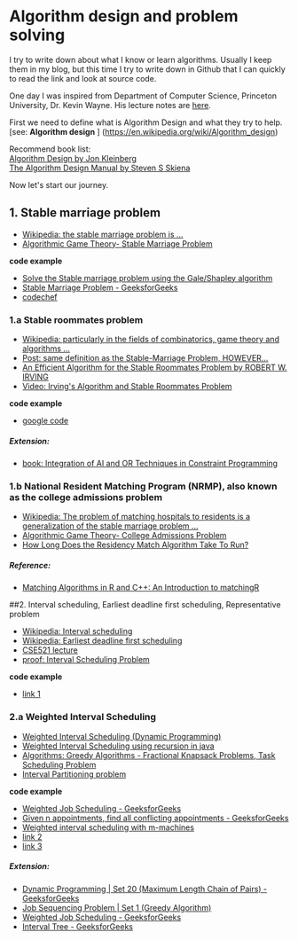 # Algorithm design and problem solving

I try to write down about what I know or learn algorithms. Usually I keep them in my blog, but this time I try to write down in Github that
I can quickly to read the link and look at source code.

One day I was inspired from Department of Computer Science, Princeton University, Dr. Kevin Wayne. His lecture notes are [here](http://www.cs.princeton.edu/~wayne/kleinberg-tardos/).

First we need to define what is Algorithm Design and what they try to help. [see: **Algorithm design** ] (https://en.wikipedia.org/wiki/Algorithm_design)

>
Recommend book list:  
[Algorithm Design by Jon Kleinberg ](http://www.amazon.com/Algorithm-Design-Jon-Kleinberg/dp/0321295358)  
[The Algorithm Design Manual by Steven S Skiena  ](http://www.amazon.com/Algorithm-Design-Manual-Steven-Skiena/dp/1848000693/ref=sr_1_1?s=books&ie=UTF8&qid=1457570078&sr=1-1&keywords=algorithm+design+manual)

Now let's start our journey.  
## 1. Stable marriage problem  
+ [Wikipedia:  the stable marriage problem is ...](https://en.wikipedia.org/wiki/Stable_marriage_problem)  
+ [Algorithmic Game Theory- Stable Marriage Problem ](https://michaellevet.wordpress.com/2015/05/22/algorithmic-game-theory-stable-marriage-problem/)

>
**code example**  
+ [Solve the Stable marriage problem using the Gale/Shapley algorithm](https://rosettacode.org/wiki/Stable_marriage_problem)  
+ [Stable Marriage Problem - GeeksforGeeks](http://www.geeksforgeeks.org/stable-marriage-problem/)  
+ [codechef](https://www.codechef.com/status/STABLEMP)  

### 1.a Stable roommates problem
+ [Wikipedia:  particularly in the fields of combinatorics, game theory and algorithms ...](https://en.wikipedia.org/wiki/Stable_roommates_problem)  
+ [Post: same definition as the Stable-Marriage Problem, HOWEVER... ](https://www.student.cs.uwaterloo.ca/~se463/Slides/StableXRoommatesXSlides.pdf)
+ [An Efficient Algorithm for the Stable
Roommates Problem by ROBERT W. IRVING](http://www.dcs.gla.ac.uk/~pat/jchoco/roommates/papers/Comp_sdarticle.pdf)
+ [Video: Irving's Algorithm and Stable Roommates Problem](https://www.youtube.com/watch?v=5QLxAp8mRKo) 

>
**code example**  
+ [google code](https://code.google.com/archive/p/stable-roommates/source/default/source?page=1)  

##### Extension:  
+ [book: Integration of AI and OR Techniques in Constraint Programming](https://books.google.com/books?id=mYS6BQAAQBAJ&pg=PA16&lpg=PA16&dq=stable+roommate+problem+example&source=bl&ots=B2n6xgexbx&sig=IKkOtx2DWdgtDNXMt6V-1Kg6VRE&hl=en&sa=X&ved=0ahUKEwjGgc7E1LbLAhVPy2MKHS4dDEY4MhDoAQhUMAg#v=onepage&q=stable%20roommate%20problem%20example&f=false
)

### 1.b National Resident Matching Program (NRMP), also known as the college admissions problem  
+ [Wikipedia: The problem of matching hospitals to residents is a generalization of the stable marriage problem ...](https://en.wikipedia.org/wiki/National_Resident_Matching_Program#Matching_algorithm)  
+ [Algorithmic Game Theory- College Admissions Problem](https://michaellevet.wordpress.com/2016/01/10/algorithmic-game-theory-college-admissions-problem/)  
+ [How Long Does the Residency Match Algorithm Take To Run?](https://medium.com/@vishnuravi/how-long-does-the-residency-match-algorithm-take-to-run-c38c06cd4d57#.w18yh2jpu)  

##### Reference:  
+ [Matching Algorithms in R and C++: An Introduction to matchingR](https://cran.r-project.org/web/packages/matchingR/vignettes/matchingR-intro.html)  


##2. Interval scheduling, Earliest deadline first scheduling, Representative problem
+ [Wikipedia: Interval scheduling](https://en.wikipedia.org/wiki/Interval_scheduling)  
+ [Wikipedia: Earliest deadline first scheduling](https://en.wikipedia.org/wiki/Earliest_deadline_first_scheduling)  
+ [CSE521 lecture](https://courses.cs.washington.edu/courses/cse521/10wi/Representative.pdf)  
+ [proof: Interval Scheduling Problem](http://www.phailed.me/2012/08/interval-scheduling-problem/)  

>
**code example**  
+ [link 1](https://github.com/farazdagi/algorithms/blob/master/interval-scheduling.py)  

### 2.a Weighted Interval Scheduling  
+ [Weighted Interval Scheduling (Dynamic Programming)](http://farazdagi.com/blog/2013/weighted-interval-scheduling/)  
+ [Weighted Interval Scheduling using recursion in java](http://stackoverflow.com/questions/19624369/weighted-interval-scheduling-using-recursion-in-java)  
+ [Algorithms: Greedy Algorithms - Fractional Knapsack Problems, Task Scheduling Problem](http://www.thelearningpoint.net/computer-science/algorithms-greedy-algorithms---fractional-knapsack-problems-task-scheduling-problem)  
+ [Interval Partitioning problem](https://kartikkukreja.wordpress.com/2013/09/26/interval-partitioning-problem/)  

>
**code example**  
+ [Weighted Job Scheduling - GeeksforGeeks](http://www.geeksforgeeks.org/weighted-job-scheduling/)  
+ [Given n appointments, find all conflicting appointments - GeeksforGeeks](http://www.geeksforgeeks.org/given-n-appointments-find-conflicting-appointments/)  
+ [Weighted interval scheduling with m-machines](http://www.fhhyc.com/stag/weighted-interval-scheduling-java/)  
+ [link 2](https://github.com/farazdagi/algorithms/blob/master/weighted-interval-scheduling.py)    
+ [link 3](https://gist.github.com/krngrvr09/b25b058d1852bb8447b6)  

##### Extension: 
+ [Dynamic Programming | Set 20 (Maximum Length Chain of Pairs) - GeeksforGeeks](http://www.geeksforgeeks.org/dynamic-programming-set-20-maximum-length-chain-of-pairs/)  
+ [Job Sequencing Problem | Set 1 (Greedy Algorithm)](http://www.geeksforgeeks.org/job-sequencing-problem-set-1-greedy-algorithm/)  
+ [Weighted Job Scheduling - GeeksforGeeks](http://www.geeksforgeeks.org/weighted-job-scheduling/)  
+ [Interval Tree - GeeksforGeeks](http://www.geeksforgeeks.org/interval-tree/)  


